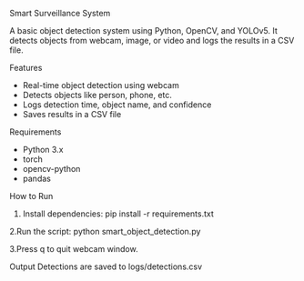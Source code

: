  Smart Surveillance System

A basic object detection system using Python, OpenCV, and YOLOv5. It detects objects from webcam, image, or video and logs the results in a CSV file.

Features
- Real-time object detection using webcam
- Detects objects like person, phone, etc.
- Logs detection time, object name, and confidence
- Saves results in a CSV file

 Requirements
- Python 3.x
- torch
- opencv-python
- pandas

 How to Run

1. Install dependencies:
pip install -r requirements.txt

2.Run the script:
python smart_object_detection.py

3.Press q to quit webcam window.

Output
Detections are saved to logs/detections.csv
